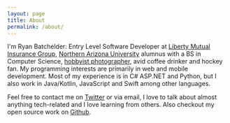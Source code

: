 ```yaml
---
layout: page
title: About
permalink: /about/
---
```


I'm Ryan Batchelder: Entry Level Software Developer at [Liberty Mutual Insurance Group](https://www.libertymutual.com), [Northern Arizona University](http://nau.edu/cefns) alumnus with a BS in Computer Science, [hobbyist photographer](https://500px.com/c1phr), avid coffee drinker and hockey fan. My programming interests are primarily in web and mobile development. Most of my experience is in C# ASP.NET and Python, but I also work in Java/Kotlin, JavaScript and Swift among other languages.

Feel free to contact me on [Twitter](https://twitter.com/c1phr) or via email, I love to talk about almost anything tech-related and I love learning from others. Also checkout my open source work on [Github](https://github.com/c1phr).
